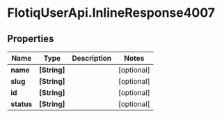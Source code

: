 # FlotiqUserApi.InlineResponse4007

## Properties

Name | Type | Description | Notes
------------ | ------------- | ------------- | -------------
**name** | **[String]** |  | [optional] 
**slug** | **[String]** |  | [optional] 
**id** | **[String]** |  | [optional] 
**status** | **[String]** |  | [optional] 


